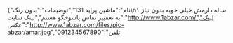 {"نام":"ماشین پراید 131","توضیحات":"بدون رنگ\n۱ ساله دارمش خیلی خوبه بدون نیاز به تعمییر تماس پاسوخگو هستم","لینک سایت":"http://www.1abzar.com/","لینک عکس":"http://www.1abzar.com/files/pic-abzar/amar.jpg","تلفن":"091234567890